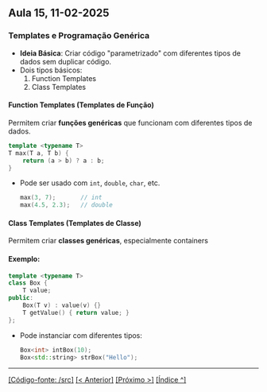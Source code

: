 ## Aula 15,  11-02-2025 

### Templates e Programação Genérica

- **Ideia Básica**: Criar código "parametrizado" com diferentes tipos de dados sem duplicar código.
- Dois tipos básicos:
    1. Function Templates
    2. Class Templates


#### Function Templates (Templates de Função)  
Permitem criar **funções genéricas** que funcionam com diferentes tipos de dados.

```cpp
template <typename T>
T max(T a, T b) {
    return (a > b) ? a : b;
}
```
- Pode ser usado com `int`, `double`, `char`, etc.  
  ```cpp
  max(3, 7);       // int
  max(4.5, 2.3);   // double
  ```

#### Class Templates (Templates de Classe)
Permitem criar **classes genéricas**, especialmente containers

#### **Exemplo:**
```cpp
template <typename T>
class Box {
    T value;
public:
    Box(T v) : value(v) {}
    T getValue() { return value; }
};
```
- Pode instanciar com diferentes tipos:
  ```cpp
  Box<int> intBox(10);
  Box<std::string> strBox("Hello");
  ```

___
[[Código-fonte: /src]](./src)   [[< Anterior]](../aula14/aula14.md) [[Próximo >]](../aula16/aula16.md) [[Índice ^]](../index.md)

